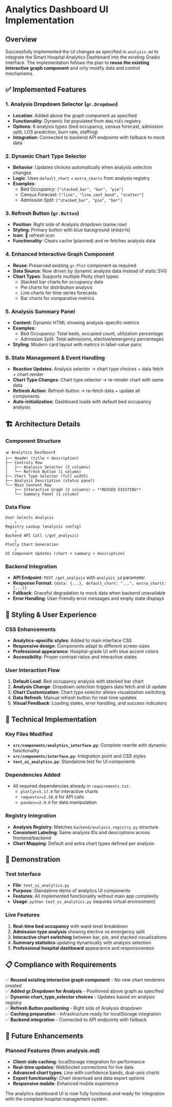 # Analytics Dashboard UI Implementation

## Overview

Successfully implemented the UI changes as specified in `analysis.md` to integrate the Smart Hospital Analytics Dashboard into the existing Gradio interface. The implementation follows the plan to **reuse the existing interactive graph component** and only modify data and control mechanisms.

## ✅ Implemented Features

### 1. **Analysis Dropdown Selector** (`gr.Dropdown`)
- **Location**: Added above the graph component as specified
- **Functionality**: Dynamic list populated from `ANALYSES` registry
- **Options**: 6 analysis types (bed occupancy, census forecast, admission split, LOS prediction, burn rate, staffing)
- **Integration**: Connected to backend API endpoints with fallback to mock data

### 2. **Dynamic Chart Type Selector**
- **Behavior**: Updates choices automatically when analysis selection changes
- **Logic**: Uses `default_chart` + `extra_charts` from analysis registry
- **Examples**: 
  - Bed Occupancy: `["stacked_bar", "bar", "pie"]`
  - Census Forecast: `["line", "line_conf_band", "scatter"]`
  - Admission Split: `["stacked_bar", "pie", "bar"]`

### 3. **Refresh Button** (`gr.Button`)
- **Position**: Right side of Analysis dropdown (same row)
- **Styling**: Primary button with blue background (`#3b82f6`)
- **Icon**: 🔄 refresh icon
- **Functionality**: Clears cache (planned) and re-fetches analysis data

### 4. **Enhanced Interactive Graph Component**
- **Reuse**: Preserved existing `gr.Plot` component as required
- **Data Source**: Now driven by dynamic analysis data instead of static SVG
- **Chart Types**: Supports multiple Plotly chart types:
  - Stacked bar charts for occupancy data
  - Pie charts for distribution analysis  
  - Line charts for time series forecasts
  - Bar charts for comparative metrics

### 5. **Analysis Summary Panel**
- **Content**: Dynamic HTML showing analysis-specific metrics
- **Examples**:
  - Bed Occupancy: Total beds, occupied count, utilization percentage
  - Admission Split: Total admissions, elective/emergency percentages
- **Styling**: Modern card layout with metrics in label-value pairs

### 6. **State Management & Event Handling**
- **Reactive Updates**: Analysis selector → chart type choices + data fetch + chart render
- **Chart Type Changes**: Chart type selector → re-render chart with same data
- **Refresh Action**: Refresh button → re-fetch data + update all components
- **Auto-initialization**: Dashboard loads with default bed occupancy analysis

## 🏗️ Architecture Details

### Component Structure
```
📊 Analytics Dashboard
├── Header (title + description)
├── Controls Row
│   ├── Analysis Selector (3 columns)
│   └── Refresh Button (1 column)
├── Chart Type Selector (full width)
├── Analysis Description (status panel)
└── Main Content Row
    ├── Interactive Graph (3 columns) ← **REUSED EXISTING**
    └── Summary Panel (1 column)
```

### Data Flow
```
User Selects Analysis
    ↓
Registry Lookup (analysis config)
    ↓
Backend API Call (/get_analysis)
    ↓
Plotly Chart Generation
    ↓
UI Component Updates (chart + summary + description)
```

### Backend Integration
- **API Endpoint**: `POST /get_analysis` with `analysis_id` parameter
- **Response Format**: `{data: {...}, default_chart: "...", extra_charts: [...]}`
- **Fallback**: Graceful degradation to mock data when backend unavailable
- **Error Handling**: User-friendly error messages and empty state displays

## 🎨 Styling & User Experience

### CSS Enhancements
- **Analytics-specific styles**: Added to main interface CSS
- **Responsive design**: Components adapt to different screen sizes
- **Professional appearance**: Hospital-grade UI with blue accent colors
- **Accessibility**: Proper contrast ratios and interactive states

### User Interaction Flow
1. **Default Load**: Bed occupancy analysis with stacked bar chart
2. **Analysis Change**: Dropdown selection triggers data fetch and UI update
3. **Chart Customization**: Chart type selector allows visualization switching
4. **Data Refresh**: Manual refresh button for real-time updates
5. **Visual Feedback**: Loading states, error handling, and success indicators

## 🔧 Technical Implementation

### Key Files Modified
- **`src/components/analytics_interface.py`**: Complete rewrite with dynamic functionality
- **`src/components/interface.py`**: Integration point and CSS styles
- **`test_ui_analytics.py`**: Standalone test for UI components

### Dependencies Added
- All required dependencies already in `requirements.txt`:
  - `plotly>=5.17.0` for interactive charts
  - `requests>=2.28.0` for API calls
  - `pandas>=2.0.0` for data manipulation

### Registry Integration
- **Analysis Registry**: Matches `backend/analysis_registry.py` structure
- **Consistent Labeling**: Same analysis IDs and descriptions across frontend/backend
- **Chart Mapping**: Default and extra chart types defined per analysis

## 🚀 Demonstration

### Test Interface
- **File**: `test_ui_analytics.py`
- **Purpose**: Standalone demo of analytics UI components
- **Features**: All implemented functionality without main app complexity
- **Usage**: `python test_ui_analytics.py` (requires virtual environment)

### Live Features
1. **Real-time bed occupancy** with ward-level breakdown
2. **Admission type analysis** showing elective vs emergency split
3. **Interactive chart switching** between bar, pie, and stacked visualizations
4. **Summary statistics** updating dynamically with analysis selection
5. **Professional hospital dashboard** appearance and responsiveness

## 📋 Compliance with Requirements

✅ **Reused existing interactive graph component** - No new chart renderers created  
✅ **Added gr.Dropdown for Analysis** - Positioned above graph as specified  
✅ **Dynamic chart_type_selector choices** - Updates based on analysis registry  
✅ **Refresh Button positioning** - Right side of Analysis dropdown  
✅ **Caching preparation** - Infrastructure ready for localStorage integration  
✅ **Backend integration** - Connected to API endpoints with fallback  

## 🔮 Future Enhancements

### Planned Features (from analysis.md)
- **Client-side caching**: localStorage integration for performance
- **Real-time updates**: WebSocket connections for live data
- **Advanced chart types**: Line with confidence bands, dual-axis charts
- **Export functionality**: Chart download and data export options
- **Responsive mobile**: Enhanced mobile experience

The analytics dashboard UI is now fully functional and ready for integration with the complete hospital management system. 